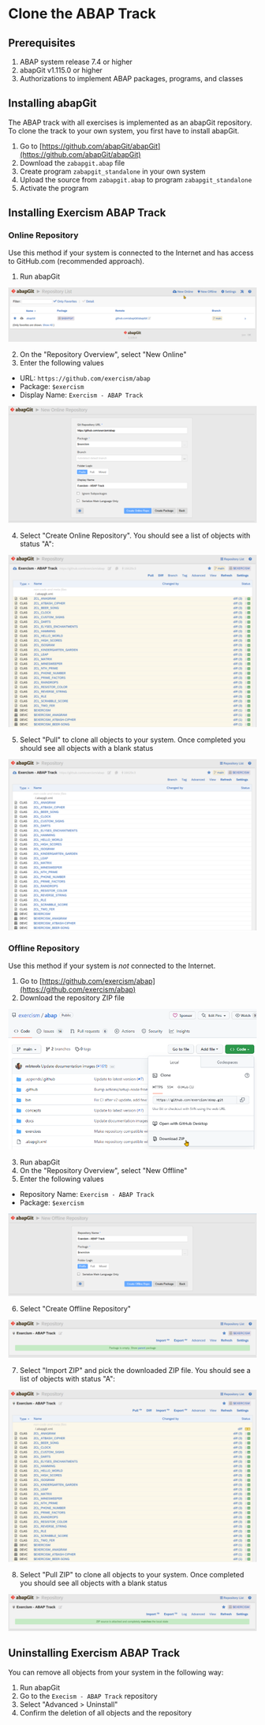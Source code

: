 # Clone the ABAP Track

## Prerequisites

1. ABAP system release 7.4 or higher
2. abapGit v1.115.0 or higher
3. Authorizations to implement ABAP packages, programs, and classes

## Installing abapGit

The ABAP track with all exercises is implemented as an abapGit repository. To clone the track to your own system, you first have to install abapGit.

1. Go to [https://github.com/abapGit/abapGit](https://github.com/abapGit/abapGit)
2. Download the `zabapgit.abap` file 
3. Create program `zabapgit_standalone` in your own system
4. Upload the source from `zabapgit.abap` to program `zabapgit_standalone`
5. Activate the program

## Installing Exercism ABAP Track

### Online Repository

Use this method if your system is connected to the Internet and has access to GitHub.com (recommended approach).

1. Run abapGit

![abapGit Online Repo](https://github.com/exercism/abap/blob/main/docs/clone_01.png?raw=true)

2. On the "Repository Overview", select "New Online"
3. Enter the following values
- URL: `https://github.com/exercism/abap`
- Package: `$exercism`
- Display Name: `Exercism - ABAP Track`

![abapGit Online Repo](https://github.com/exercism/abap/blob/main/docs/clone_02.png?raw=true)

4. Select "Create Online Repository". You should see a list of objects with status "A":

![abapGit Online Repo](https://github.com/exercism/abap/blob/main/docs/clone_03.png?raw=true)

5. Select "Pull" to clone all objects to your system. Once completed you should see all objects with a blank status

![abapGit Online Repo](https://github.com/exercism/abap/blob/main/docs/clone_04.png?raw=true)

### Offline Repository

Use this method if your system is *not* connected to the Internet.

1. Go to [https://github.com/exercism/abap](https://github.com/exercism/abap)
2. Download the repository ZIP file 

![abapGit Offline Repo](https://github.com/exercism/abap/blob/main/docs/clone_10.png?raw=true)

3. Run abapGit
4. On the "Repository Overview", select "New Offline"
5. Enter the following values
- Repository Name: `Exercism - ABAP Track`
- Package: `$exercism`

![abapGit Offline Repo](https://github.com/exercism/abap/blob/main/docs/clone_11.png?raw=true)

6. Select "Create Offline Repository"

![abapGit Offline Repo](https://github.com/exercism/abap/blob/main/docs/clone_12.png?raw=true)

7. Select "Import ZIP" and pick the downloaded ZIP file. You should see a list of objects with status "A":

![abapGit Offline Repo](https://github.com/exercism/abap/blob/main/docs/clone_13.png?raw=true)

8. Select "Pull ZIP" to clone all objects to your system. Once completed you should see all objects with a blank status

![abapGit Offline Repo](https://github.com/exercism/abap/blob/main/docs/clone_14.png?raw=true)

## Uninstalling Exercism ABAP Track

You can remove all objects from your system in the following way:

1. Run abapGit
2. Go to the `Execism - ABAP Track` repository
3. Select "Advanced > Uninstall"
4. Confirm the deletion of all objects and the repository